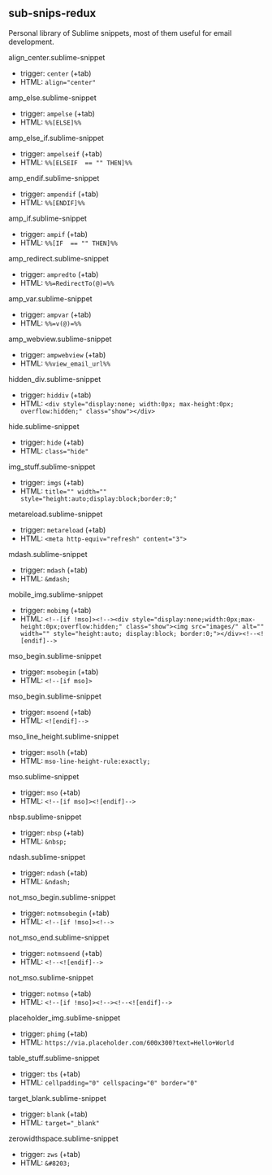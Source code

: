 sub-snips-redux
---------------------
Personal library of Sublime snippets, most of them useful for email development.

align_center.sublime-snippet
* trigger: `center` (+tab)
* HTML: `align="center"`

amp_else.sublime-snippet
* trigger: `ampelse` (+tab)
* HTML: `%%[ELSE]%%`

amp\_else_if.sublime-snippet
* trigger: `ampelseif` (+tab)
* HTML: `%%[ELSEIF  == "" THEN]%%`

amp_endif.sublime-snippet
* trigger: `ampendif` (+tab)
* HTML: `%%[ENDIF]%%`

amp_if.sublime-snippet
* trigger: `ampif` (+tab)
* HTML: `%%[IF  == "" THEN]%%`

amp_redirect.sublime-snippet
* trigger: `ampredto` (+tab)
* HTML: `%%=RedirectTo(@)=%%`

amp_var.sublime-snippet
* trigger: `ampvar` (+tab)
* HTML: `%%=v(@)=%%`

amp_webview.sublime-snippet
* trigger: `ampwebview` (+tab)
* HTML: `%%view_email_url%%`

hidden_div.sublime-snippet
* trigger: `hiddiv` (+tab)
* HTML: `<div style="display:none; width:0px; max-height:0px; overflow:hidden;" class="show"></div>`

hide.sublime-snippet
* trigger: `hide` (+tab)
* HTML: `class="hide"`

img_stuff.sublime-snippet
* trigger: `imgs` (+tab)
* HTML: `title="" width="" style="height:auto;display:block;border:0;"`

metareload.sublime-snippet
* trigger: `metareload` (+tab)
* HTML: `<meta http-equiv="refresh" content="3">`

mdash.sublime-snippet
* trigger: `mdash` (+tab)
* HTML: `&mdash;`

mobile_img.sublime-snippet
* trigger: `mobimg` (+tab)
* HTML: `<!--[if !mso]><!--><div style="display:none;width:0px;max-height:0px;overflow:hidden;" class="show"><img src="images/" alt="" width="" style="height:auto; display:block; border:0;"></div><!--<![endif]-->`

mso_begin.sublime-snippet
* trigger: `msobegin` (+tab)
* HTML: `<!--[if mso]>`

mso_begin.sublime-snippet
* trigger: `msoend` (+tab)
* HTML: `<![endif]-->`

mso\_line_height.sublime-snippet
* trigger: `msolh` (+tab)
* HTML: `mso-line-height-rule:exactly;`

mso.sublime-snippet
* trigger: `mso` (+tab)
* HTML: `<!--[if mso]><![endif]-->`

nbsp.sublime-snippet
* trigger: `nbsp` (+tab)
* HTML: `&nbsp;`

ndash.sublime-snippet
* trigger: `ndash` (+tab)
* HTML: `&ndash;`

not\_mso_begin.sublime-snippet
* trigger: `notmsobegin` (+tab)
* HTML: `<!--[if !mso]><!-->`

not\_mso_end.sublime-snippet
* trigger: `notmsoend` (+tab)
* HTML: `<!--<![endif]-->`

not_mso.sublime-snippet
* trigger: `notmso` (+tab)
* HTML: `<!--[if !mso]><!--><!--<![endif]-->`

placeholder_img.sublime-snippet
* trigger: `phimg` (+tab)
* HTML: `https://via.placeholder.com/600x300?text=Hello+World`

table_stuff.sublime-snippet
* trigger: `tbs` (+tab)
* HTML: `cellpadding="0" cellspacing="0" border="0"`

target_blank.sublime-snippet
* trigger: `blank` (+tab)
* HTML: `target="_blank"`

zerowidthspace.sublime-snippet
* trigger: `zws` (+tab)
* HTML: `&#8203;`